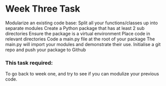 # Week Three Task
Modularize an existing code base:
Split all your functions/classes up into separate modules
Create a Python package that has at least 2 sub directories
Ensure the package is a virtual environment
Place code in relevant directories
Code a main.py file at the root of your package
The main.py will import your modules and demonstrate their use.
Initialise a git repo and push your package to Github

### This task required:
To go back to week one, and try to see if you can modulize your previous code.
